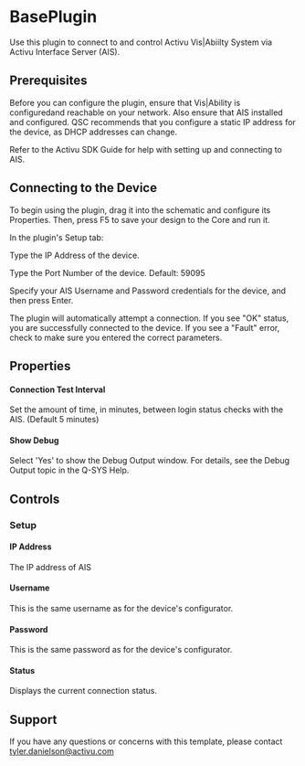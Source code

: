 # BasePlugin

Use this plugin to connect to and control Activu Vis|Abiilty System via Activu Interface Server (AIS).

## Prerequisites

Before you can configure the plugin, ensure that Vis|Ability is configuredand reachable on your network. Also ensure that AIS installed and configured. QSC recommends that you configure a static IP address for the device, as DHCP addresses can change.

Refer to the Activu SDK Guide for help with setting up and connecting to AIS.

## Connecting to the Device
To begin using the plugin, drag it into the schematic and configure its Properties. Then, press F5 to save your design to the Core and run it.

In the plugin's Setup tab:

Type the IP Address of the device.

Type the Port Number of the device.
Default: 59095

Specify your AIS Username and Password credentials for the device, and then press Enter.
  
The plugin will automatically attempt a connection. If you see "OK" status, you are successfully connected to the device. If you see a "Fault" error, check to make sure you entered the correct parameters.

## Properties
#### Connection Test Interval
Set the amount of time, in minutes, between login status checks with the AIS. (Default 5 minutes)

#### Show Debug
Select 'Yes' to show the Debug Output window. For details, see the Debug Output topic in the Q-SYS Help.

## Controls
### Setup
#### IP Address
The IP address of AIS

#### Username
This is the same username as for the device's configurator.

#### Password
This is the same password as for the device's configurator.

#### Status
Displays the current connection status.

## Support

If you have any questions or concerns with this template, please contact tyler.danielson@activu.com